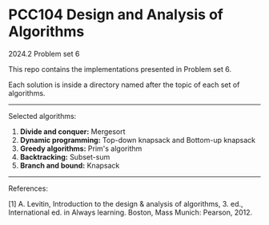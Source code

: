 # PCC104 Design and Analysis of Algorithms

2024.2
Problem set 6

This repo contains the implementations presented in Problem set 6.

Each solution is inside a directory named after the topic of each set of algorithms.

---

Selected algorithms:

1. **Divide and conquer:** Mergesort
2. **Dynamic programming:** Top-down knapsack and Bottom-up knapsack
3. **Greedy algorithms:** Prim's algorithm
4. **Backtracking:** Subset-sum
5. **Branch and bound:** Knapsack

---

References:

[1] A. Levitin, Introduction to the design & analysis of algorithms, 3. ed., International ed. in Always learning. Boston, Mass Munich: Pearson, 2012.
